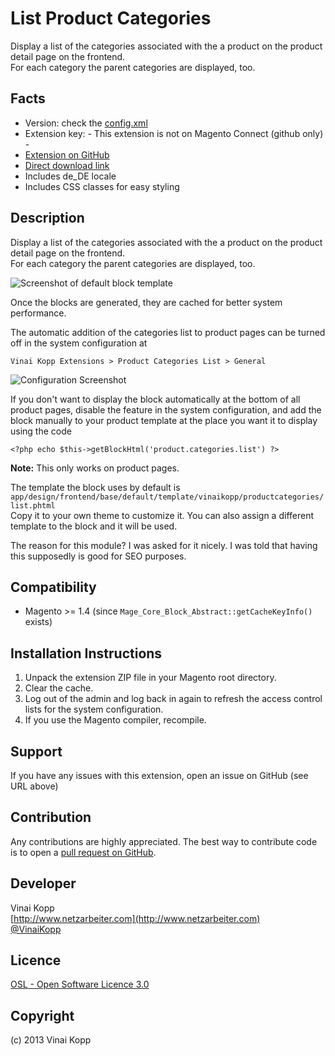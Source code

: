 List Product Categories
=======================
Display a list of the categories associated with the a product on the product detail page on the frontend.  
For each category the parent categories are displayed, too.

Facts
-----
- Version: check the [config.xml](https://github.com/Vinai/VinaiKopp_ProductCategories/blob/master/app/code/community/VinaiKopp/ProductCategories/etc/config.xml)
- Extension key: - This extension is not on Magento Connect (github only) -
- [Extension on GitHub](https://github.com/Vinai/VinaiKopp_ProductCategories)
- [Direct download link](https://github.com/Vinai/VinaiKopp_ProductCategories/zipball/master)
- Includes de_DE locale
- Includes CSS classes for easy styling

Description
-----------
Display a list of the categories associated with the a product on the product detail page on the frontend.  
For each category the parent categories are displayed, too.  

![Screenshot of default block template](https://raw.github.com/Vinai/VinaiKopp_ProductCategories/media/ProductCategoryList-screenshot-frontend.png)

Once the blocks are generated, they are cached for better system performance.

The automatic addition of the categories list to product pages can be turned off in the system configuration at  

    Vinai Kopp Extensions > Product Categories List > General

![Configuration Screenshot](https://raw.github.com/Vinai/VinaiKopp_ProductCategories/media/ProductCategoryList-screenshot-backend.png)

If you don't want to display the block automatically at the bottom of all product pages, disable the feature in the system configuration, and add the block manually to your product template at the place you want it to display using the code

    <?php echo $this->getBlockHtml('product.categories.list') ?>

**Note:** This only works on product pages.

The template the block uses by default is  
```app/design/frontend/base/default/template/vinaikopp/productcategories/list.phtml```  
Copy it to your own theme to customize it. You can also assign a different template to the block and it will be used.

The reason for this module? I was asked for it nicely. I was told that having this supposedly is good for SEO purposes.

Compatibility
-------------
- Magento >= 1.4 (since ```Mage_Core_Block_Abstract::getCacheKeyInfo()``` exists)

Installation Instructions
-------------------------
1. Unpack the extension ZIP file in your Magento root directory.
2. Clear the cache.
3. Log out of the admin and log back in again to refresh the access control lists for the system configuration.
4. If you use the Magento compiler, recompile.

Support
-------
If you have any issues with this extension, open an issue on GitHub (see URL above)

Contribution
------------
Any contributions are highly appreciated. The best way to contribute code is to open a
[pull request on GitHub](https://help.github.com/articles/using-pull-requests).

Developer
---------
Vinai Kopp  
[http://www.netzarbeiter.com](http://www.netzarbeiter.com)  
[@VinaiKopp](https://twitter.com/VinaiKopp)  

Licence
-------
[OSL - Open Software Licence 3.0](http://opensource.org/licenses/osl-3.0.php)

Copyright
---------
(c) 2013 Vinai Kopp